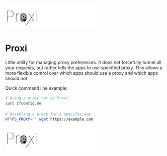 ![Proxi logo](./readme-assets/logo.png)

# Proxi

Little utility for managing proxy preferences. It does not forcefully tunnel all your requests, but
rather tells the apps to use specified proxy. This allows a more flexible control over which apps should
use a proxy and which apps should not

Quick command line example:

```sh
# Using a proxy set by Proxi
curl ifconfig.me

# Disabling a proxy for a specific app
HTTPS_PROXY="" wget https://example.com
```

![Screenshot of the Proxi app interface showing proxy profiles named 'work',
'browsing', and 'profile 4'. The 'work' profile is active with proxy addresses listed
in HTTP, HTTPS, and SOCKS5 formats. A toggle switch indicates that proxy preferences are enabled.
Cartoon-style characters are drawn at the top right corner.](./readme-assets/logo.png)

